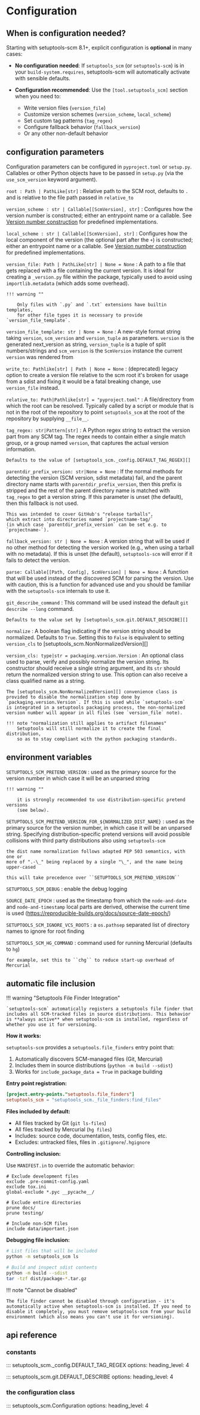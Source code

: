 # Configuration

## When is configuration needed?

Starting with setuptools-scm 8.1+, explicit configuration is **optional** in many cases:

- **No configuration needed**: If `setuptools_scm` (or `setuptools-scm`) is in your `build-system.requires`, setuptools-scm will automatically activate with sensible defaults.

- **Configuration recommended**: Use the `[tool.setuptools_scm]` section when you need to:
  - Write version files (`version_file`)
  - Customize version schemes (`version_scheme`, `local_scheme`)
  - Set custom tag patterns (`tag_regex`)
  - Configure fallback behavior (`fallback_version`)
  - Or any other non-default behavior

## configuration parameters

Configuration parameters can be configured in `pyproject.toml` or `setup.py`.
Callables or other Python objects have to be passed in `setup.py` (via the `use_scm_version` keyword argument).


`root : Path | PathLike[str]`
: Relative path to the SCM root, defaults to `.` and is relative to the file path passed in `relative_to`

`version_scheme : str | Callable[[ScmVersion], str]`
: Configures how the version number is constructed; either an entrypoint name or a callable.
  See [Version number construction](extending.md#setuptools_scmversion_scheme) for predefined implementations.

`local_scheme : str | Callable[[ScmVersion], str]`
: Configures how the local component of the version (the optional part after the `+`) is constructed;
  either an entrypoint name or a callable.
  See [Version number construction](extending.md#setuptools_scmlocal_scheme) for predefined implementations.


`version_file: Path | PathLike[str] | None = None`
:   A path to a file that gets replaced with a file containing the current
    version. It is ideal for creating a ``_version.py`` file within the
    package, typically used to avoid using `importlib.metadata`
    (which adds some overhead).

    !!! warning ""

        Only files with `.py` and `.txt` extensions have builtin templates,
        for other file types it is necessary to provide `version_file_template`.

`version_file_template: str | None = None`
:   A new-style format string taking `version`, `scm_version` and `version_tuple` as parameters.
    `version` is the generated next_version as string,
    `version_tuple` is a tuple of split numbers/strings and
    `scm_version` is the `ScmVersion` instance the current `version` was rendered from


`write_to: Pathlike[str] | Path | None = None`
:  (deprecated) legacy option to create a version file relative to the scm root
   it's broken for usage from a sdist and fixing it would be a fatal breaking change,
   use `version_file` instead.

`relative_to: Path|Pathlike[str] = "pyproject.toml"`
:   A file/directory from which the root can be resolved.
    Typically called by a script or module that is not in the root of the
    repository to point `setuptools_scm` at the root of the repository by
    supplying `__file__`.

`tag_regex: str|Pattern[str]`
:   A Python regex string to extract the version part from any SCM tag.
    The regex needs to contain either a single match group, or a group
    named `version`, that captures the actual version information.

    Defaults to the value of [setuptools_scm._config.DEFAULT_TAG_REGEX][]

`parentdir_prefix_version: str|None = None`
:   If the normal methods for detecting the version (SCM version,
    sdist metadata) fail, and the parent directory name starts with
    `parentdir_prefix_version`, then this prefix is stripped and the rest of
    the parent directory name is matched with `tag_regex` to get a version
    string.  If this parameter is unset (the default), then this fallback is
    not used.

    This was intended to cover GitHub's "release tarballs",
    which extract into directories named `projectname-tag/`
    (in which case `parentdir_prefix_version` can be set e.g. to `projectname-`).

`fallback_version: str | None = None`
 :  A version string that will be used if no other method for detecting the
    version worked (e.g., when using a tarball with no metadata). If this is
    unset (the default), `setuptools-scm` will error if it fails to detect the
    version.

`parse: Callable[[Path, Config], ScmVersion] | None = None`
:   A function that will be used instead of the discovered SCM
    for parsing the version. Use with caution,
    this is a function for advanced use and you should be
    familiar with the `setuptools-scm` internals to use it.

`git_describe_command`
:   This command will be used instead the default `git describe --long` command.

    Defaults to the value set by [setuptools_scm.git.DEFAULT_DESCRIBE][]

`normalize`
:   A boolean flag indicating if the version string should be normalized.
    Defaults to `True`. Setting this to `False` is equivalent to setting
    `version_cls` to [setuptools_scm.NonNormalizedVersion][]

`version_cls: type|str = packaging.version.Version`
:   An optional class used to parse, verify and possibly normalize the version
    string. Its constructor should receive a single string argument, and its
    `str` should return the normalized version string to use.
    This option can also receive a class qualified name as a string.

    The [setuptools_scm.NonNormalizedVersion][] convenience class is
    provided to disable the normalization step done by
    `packaging.version.Version`. If this is used while `setuptools-scm`
    is integrated in a setuptools packaging process, the non-normalized
    version number will appear in all files (see `version_file` note).

    !!! note "normalization still applies to artifact filenames"
        Setuptools will still normalize it to create the final distribution,
        so as to stay compliant with the python packaging standards.


## environment variables

`SETUPTOOLS_SCM_PRETEND_VERSION`
:   used as the primary source for the version number
    in which case it will be an unparsed string

    !!! warning ""

        it is strongly recommended to use distribution-specific pretend versions
        (see below).

`SETUPTOOLS_SCM_PRETEND_VERSION_FOR_${NORMALIZED_DIST_NAME}`
:   used as the primary source for the version number,
    in which case it will be an unparsed string.
    Specifying distribution-specific pretend versions will
    avoid possible collisions with third party distributions
    also using ``setuptools-scm``

    the dist name normalization follows adapted PEP 503 semantics, with one or
    more of ".-\_" being replaced by a single "\_", and the name being upper-cased

    this will take precedence over ``SETUPTOOLS_SCM_PRETEND_VERSION``

`SETUPTOOLS_SCM_DEBUG`
:    enable the debug logging

`SOURCE_DATE_EPOCH`
:   used as the timestamp from which the
    ``node-and-date`` and ``node-and-timestamp`` local parts are
    derived, otherwise the current time is used
    (https://reproducible-builds.org/docs/source-date-epoch/)

`SETUPTOOLS_SCM_IGNORE_VCS_ROOTS`
:   a ``os.pathsep`` separated list
    of directory names to ignore for root finding

`SETUPTOOLS_SCM_HG_COMMAND`
:   command used for running Mercurial (defaults to ``hg``)

    for example, set this to ``chg`` to reduce start-up overhead of Mercurial





## automatic file inclusion

!!! warning "Setuptools File Finder Integration"

    `setuptools-scm` automatically registers a setuptools file finder that includes all SCM-tracked files in source distributions. This behavior is **always active** when setuptools-scm is installed, regardless of whether you use it for versioning.

**How it works:**

`setuptools-scm` provides a `setuptools.file_finders` entry point that:

1. Automatically discovers SCM-managed files (Git, Mercurial)
2. Includes them in source distributions (`python -m build --sdist`)
3. Works for `include_package_data = True` in package building

**Entry point registration:**
```toml
[project.entry-points."setuptools.file_finders"]
setuptools_scm = "setuptools_scm._file_finders:find_files"
```

**Files included by default:**
- All files tracked by Git (`git ls-files`)
- All files tracked by Mercurial (`hg files`)
- Includes: source code, documentation, tests, config files, etc.
- Excludes: untracked files, files in `.gitignore`/`.hgignore`

**Controlling inclusion:**

Use `MANIFEST.in` to override the automatic behavior:

```text title="MANIFEST.in"
# Exclude development files
exclude .pre-commit-config.yaml
exclude tox.ini
global-exclude *.pyc __pycache__/

# Exclude entire directories
prune docs/
prune testing/

# Include non-SCM files
include data/important.json
```

**Debugging file inclusion:**

```bash
# List files that will be included
python -m setuptools_scm ls

# Build and inspect sdist contents
python -m build --sdist
tar -tzf dist/package-*.tar.gz
```

!!! note "Cannot be disabled"

    The file finder cannot be disabled through configuration - it's automatically active when setuptools-scm is installed. If you need to disable it completely, you must remove setuptools-scm from your build environment (which also means you can't use it for versioning).


## api reference

### constants

::: setuptools_scm._config.DEFAULT_TAG_REGEX
    options:
      heading_level: 4

::: setuptools_scm.git.DEFAULT_DESCRIBE
    options:
      heading_level: 4


### the configuration class
::: setuptools_scm.Configuration
    options:
      heading_level: 4
